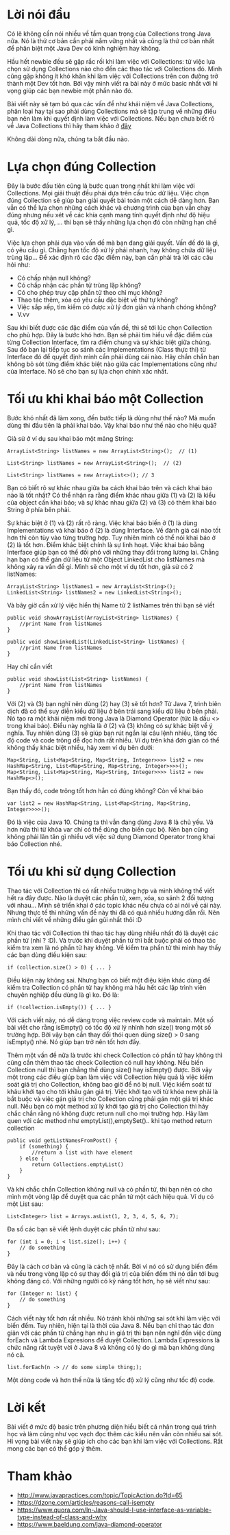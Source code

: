 # Lời nói đầu
Có lẽ không cần nói nhiều về tầm quan trọng của Collections trong Java nữa. Nó là thứ cơ bản cần phải nắm vững nhất và cũng là thứ cơ bản nhất để phân biệt một Java Dev có kinh nghiệm hay không.

Hầu hết newbie đều sẽ gặp rắc rối khi làm việc với Collections: từ việc lựa chọn sử dụng Collections nào cho đến các thao tác với Collections đó. Mình cũng gặp không ít khó khăn khi làm việc với Collections trên con đường trở thành một Dev tốt hơn. Bởi vậy mình viết ra bài này ở mức basic nhất với hi vọng giúp các bạn newbie một phần nào đó.

Bài viết này sẽ tạm bỏ qua các vấn đề như khái niệm về Java Collections, phân loại hay tại sao phải dùng Collections mà sẽ tập trung về những điều bạn nên làm khi quyết định làm việc với Collections. Nếu bạn chưa biết rõ về Java Collections thì hãy tham khảo ở [đây](https://viblo.asia/p/tong-quan-ve-collections-trong-java-maGK7E0Dlj2)

Không dài dòng nữa, chúng ta bắt đầu nào.

# Lựa chọn đúng Collection
Đây là bước đầu tiên cũng là bước quan trong nhất khi làm việc với Collections. Mọi giải thuật đều phải dựa trên cấu trúc dữ liệu. Việc chọn đúng Collection sẽ giúp bạn giải quyết bài toán một cách dễ dàng hơn. Bạn vẫn có thể lựa chọn những cách khác và chương trình của bạn vẫn chạy đúng nhưng nếu xét về các khía cạnh mang tính quyết định như độ hiệu quả, tốc độ xử lý, ... thì bạn sẽ thấy những lựa chọn đó còn những hạn chế gì.

Việc lựa chọn phải dựa vào vấn đề mà bạn đang giải quyết. Vấn đề đó là gì, có yêu cầu gì. Chẳng hạn tốc độ xử lý phải nhanh, hay không chứa dữ liệu trùng lặp... Để xác định rõ các đặc điểm này, bạn cần phải trả lời các câu hỏi như:
* Có chấp nhận null không?
* Có chấp nhận các phần tử trùng lặp không?
* Có cho phép truy cập phần tử theo chỉ mục không?
* Thao tác thêm, xóa có yêu cầu đặc biệt về thứ tự không?
* Việc sắp xếp, tìm kiếm có được xử lý đơn giản và nhanh chóng không?
* V.vv

Sau khi biết được các đặc điểm của vấn đề, thì sẽ tới lúc chọn Collection cho phù hợp. Đây là bước khó hơn. Bạn sẽ phải tìm hiểu về đặc điểm của từng Collection Interface, tìm ra điểm chung và sự khác biệt giữa chúng. Sau đó bạn lại tiếp tục so sánh các Implementations (Class thực thi) từ Interface đó để quyết định mình cần phải dùng cái nào. Hãy chắn chắn bạn không bỏ sót từng điểm khác biệt nào giữa các Implementations cũng như của Interface. Nó sẽ cho bạn sự lựa chọn chính xác nhất. 

# Tối ưu khi khai báo một Collection 
Bước khó nhất đã làm xong, đến bước tiếp là dùng như thế nào? Mà muốn dùng thì đầu tiên là phải khai báo. Vậy khai báo như thế nào cho hiệu quả?

Giả sử ở ví dụ sau khai báo một mảng String:

```
ArrayList<String> listNames = new ArrayList<String>();  // (1)

List<String> listNames = new ArrayList<String>();  // (2)

List<String> listNames = new ArrayList<>(); // 3
```

Bạn có biết rõ sự khác nhau giữa ba cách khai báo trên và cách khai báo nào là tốt nhất? Có thể nhận ra rằng điểm khác nhau giữa (1) và (2) là kiểu của object cần khai báo; và sự khác nhau giữa (2) và (3) có thêm khai báo String ở phía bên phải. 

Sự khác biệt ở (1) và (2)  rất rõ ràng. Việc khai báo biến ở (1) là dùng Implementations và khai báo ở (2) là dùng Interface. Về đánh giá cái nào tốt hơn thì còn tùy vào từng trường hợp. Tuy nhiên mình có thể nói khai báo ở (2) là tốt hơn. Điểm khác biệt chính là sự linh hoạt. Việc khai báo bằng Interface giúp bạn có thể đối phó với những thay đổi trong lương lai. Chẳng hạn bạn có thể gán dữ liệu từ một Object LinkedList cho listNames mà không xảy ra vấn đề gì. Mình sẽ cho một ví dụ tốt hơn, giả sử có 2 listNames:

```
ArrayList<String> listNames1 = new ArrayList<String>();
LinkedList<String> listNames2 = new LinkedList<String>();
```

Và bây giờ cần xử lý việc hiển thị Name từ 2 listNames trên thì bạn sẽ viết

```
public void showArrayList(ArrayList<String> listNames) {
	//print Name from listNames
}

public void showLinkedList(LinkedList<String> listNames) {
	//print Name from listNames
}
```

Hay chỉ cần viết

```
public void showList(List<String> listNames) {
	//print Name from listNames
}
```

Với (2) và (3) bạn nghĩ nên dùng (2) hay (3) sẽ tốt hơn? Từ Java 7, trình biên dịch đã có thể suy diễn kiểu dữ liệu ở bên trái sang kiểu dữ liệu ở bên phải. Nó tạo ra một khái niệm mới trong Java là Diamond Operator (tức là dấu <> trong khai báo). Điều này nghĩa là ở (2) và (3) không có sự khác biệt về ý nghĩa. Tuy nhiên dùng (3) sẽ giúp bạn rút ngắn lại câu lệnh nhiều, tăng tốc độ code và code trông dễ đọc hơn rất nhiều. Ví dụ trên khá đơn giản có thể không thấy khác biệt nhiều, hãy xem ví dụ bên dưới:

```
Map<String, List<Map<String, Map<String, Integer>>>> list2 = new HashMap<String, List<Map<String, Map<String, Integer>>>>();
Map<String, List<Map<String, Map<String, Integer>>>> list2 = new HashMap<>();
```

Bạn thấy đó, code trông tốt hơn hẳn có đúng không? Còn về khai báo 

```
var list2 = new HashMap<String, List<Map<String, Map<String, Integer>>>>();
```

Đó là việc của Java 10. Chúng ta thì vẫn đang dùng Java 8 là chủ yếu. Và hơn nữa thì từ khóa var chỉ có thể dùng cho biến cục bộ. Nên bạn cũng không phải lăn tăn gì nhiều với việc sử dụng Diamond Operator trong khai báo Collection nhé.

# Tối ưu khi sử dụng Collection
Thao tác với Collection thì có rất nhiều trường hợp và mình không thể viết hết ra đây được. Nào là duyệt các phần tử, xem, xóa, so sánh 2 đối tượng với nhau... Mình sẽ triển khai ở các topic khác nếu chưa có ai nói về cái này. Nhưng thực tế thì những vấn đề này thì đã có quá nhiều hướng dẫn rồi. Nên mình chỉ viết về những điều gần gũi nhất thôi :D

Khi thao tác với Collection thì thao tác hay dùng nhiều nhất đó là duyệt các phần tử (nhỉ ? :D). Và trước khi duyệt phần tử thì bắt buộc phải có thao tác kiểm tra xem là nó phần tử hay không. Về kiểm tra phần tử thì mình hay thấy các bạn dùng điều kiện sau:

`if (collection.size() > 0) { ... }`

Điều kiện này không sai. Nhưng bạn có biết một điệu kiện khác dùng để kiểm tra Collection có phần từ hay không mà hầu hết các lập trình viên chuyên nghiệp đều dùng là gì ko. Đó là: 

`if (!collection.isEmpty()) { ... }`

Với cách viết này, nó dễ dàng trong việc review code và maintain. Một số bài viết cho rằng  isEmpty() có tốc độ xử lý nhỉnh hơn size() trong một số trường hợp. Bởi vậy bạn cần thay đổi thói quen dùng size() > 0 sang isEmpty() nhé. Nó giúp bạn trở nên tốt hơn đấy.

Thêm một vấn đề nữa là trước khi check Collection có phần tử hay không thì cũng cần thêm thao tác check Collection có null hay không. Nếu biến Collection null thì bạn chẳng thể dùng size() hay isEmpty() được. Bởi vậy một trong các điều giúp bạn làm việc với Collection hiệu quả là việc kiểm soát giá trị cho Collection, không bao giờ để nó bị null. Việc kiểm soát từ khâu khởi tạo cho tới khâu gán giá trị. Việc khởi tạo với từ khóa new phải là bắt buộc và việc gán giá trị cho Collection cũng phải gán một giá trị khác null. Nếu bạn có một method xử lý khởi tạo giá trị cho Collection thì hãy chắc chắn rằng nó không được return null cho mọi trường hợp.  Hãy làm quen với các method như emptyList(),emptySet().. khi tạo method return collection

```
public void getListNamesFromPost() {
	if (something) {
		//return a list with have element
	} else {
		return Collections.emptyList()
	}
}
```

Và khi chắc chắn Collection không null và có phần tử, thì bạn nên có cho mình một vòng lặp để duyệt qua các phần tử một cách hiệu quả. Ví dụ có một List sau:

```
List<Integer> list = Arrays.asList(1, 2, 3, 4, 5, 6, 7);
```

Đa số các bạn sẽ viết lệnh duyệt các phần từ như sau:

```
for (int i = 0; i < list.size(); i++) {
    // do something
}
```

Đây là cách cơ bản và cũng là cách tệ nhất. Bởi vì nó có sử dụng biến đếm  và nếu trong vòng lặp có sự thay đổi giá trị của biến đếm thì nó dẫn tới bug không đáng có. Với những người có kỹ năng tốt hơn, họ sẽ viết như sau:

```
for (Integer n: list) { 
	// do something
}
```

Cách viết này tốt hơn rất nhiều. Nó tránh khỏi những sai sót khi làm việc với biến đếm. Tuy nhiên, hiện tại là thời của Java 8. Nếu bạn chỉ thao tác đơn giản với các phần tử chẳng hạn như in giá trị thì bạn nên nghĩ đến việc dùng forEach và Lambda Expresions để duyệt Collection. Lambda Expressions là chức năng rất tuyệt vời ở Java 8 và không có lý do gì mà bạn không dùng nó cả.

`list.forEach(n -> // do some simple thing;);`

Một dòng code và hơn thế nữa là tăng tốc độ xử lý cũng như tốc độ code. 

# Lời kết
Bài viết ở mức độ basic trên phương diện hiểu biết cá nhân trong quá trình học và làm cũng như vọc vạch đọc thêm các kiểu nên vẫn còn nhiều sai sót. Hi vọng bài viết này sẽ giúp ích cho các bạn khi làm việc với Collections. Rất mong các bạn có thể góp ý thêm.
# Tham khảo
* http://www.javapractices.com/topic/TopicAction.do?Id=65
* https://dzone.com/articles/reasons-call-isempty
* https://www.quora.com/In-Java-should-I-use-interface-as-variable-type-instead-of-class-and-why
* https://www.baeldung.com/java-diamond-operator